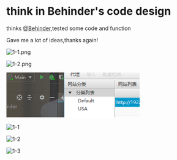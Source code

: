 
# think in Behinder's code design

thinks [@Behinder](https://github.com/rebeyond/Behinder),tested some code and function

Gave me a lot of ideas,thanks again!

![1-1.png](https://raw.githubusercontent.com/Freakboy/Behinder/master/img/1-1.png)

![1-2.png](https://raw.githubusercontent.com/Freakboy/Behinder/master/img/1-2.png)

![1-3.png](img/1-3.png)


![1-1](https://user-images.githubusercontent.com/17876931/90613707-54645c80-e23c-11ea-8c22-0e427d49b4ef.png)

![1-2](https://user-images.githubusercontent.com/17876931/90613745-60501e80-e23c-11ea-8baf-8dc9bfd1dc67.png)

![1-3](https://user-images.githubusercontent.com/17876931/90613754-634b0f00-e23c-11ea-9cc8-6562410b3b00.png)


